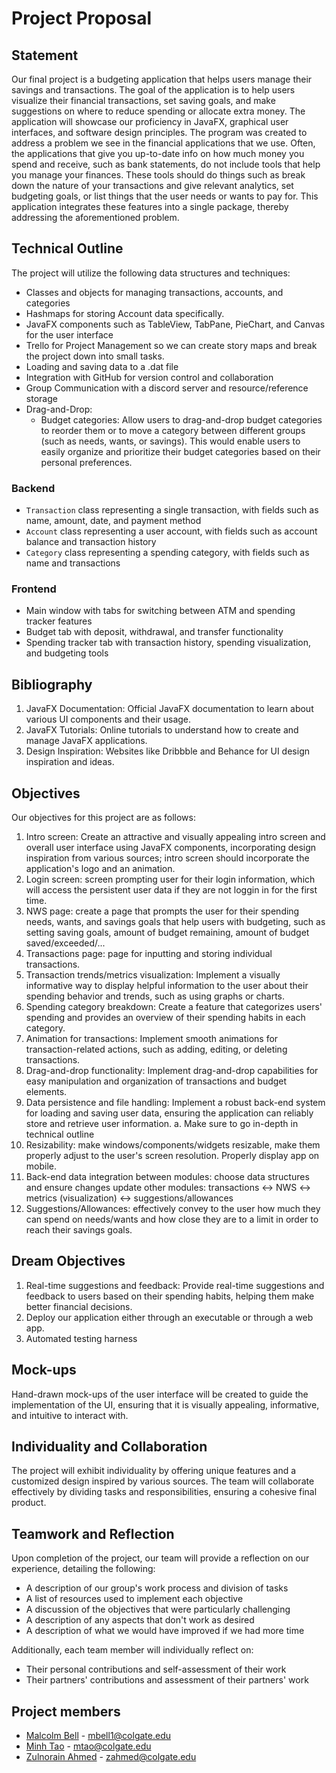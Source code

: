 # Project Proposal

## Statement
Our final project is a budgeting application that helps users manage their savings and transactions. The goal of the application is to help users visualize their financial transactions, set saving goals, and make suggestions on where to reduce spending or allocate extra money. The application will showcase our proficiency in JavaFX, graphical user interfaces, and software design principles. The program was created to address a problem we see in the financial applications that we use. Often, the applications that give you up-to-date info on how much money you spend and receive, such as bank statements, do not include tools that help you manage your finances. These tools should do things such as break down the nature of your transactions and give relevant analytics, set budgeting goals, or list things that the user needs or wants to pay for. This application integrates these features into a single package, thereby addressing the aforementioned problem.

## Technical Outline
The project will utilize the following data structures and techniques:
- Classes and objects for managing transactions, accounts, and categories
- Hashmaps for storing Account data specifically.
- JavaFX components such as TableView, TabPane, PieChart, and Canvas for the user interface
- Trello for Project Management so we can create story maps and break the project down into small tasks.
- Loading and saving data to a .dat file
- Integration with GitHub for version control and collaboration
- Group Communication with a discord server and resource/reference storage
- Drag-and-Drop:
    * Budget categories: Allow users to drag-and-drop budget categories to reorder them or to move a category between different groups (such as needs, wants, or savings). This would enable users to easily organize and prioritize their budget categories based on their personal preferences.

### Backend
- `Transaction` class representing a single transaction, with fields such as name, amount, date, and payment method
- `Account` class representing a user account, with fields such as account balance and transaction history
- `Category` class representing a spending category, with fields such as name and transactions

### Frontend
- Main window with tabs for switching between ATM and spending tracker features
- Budget tab with deposit, withdrawal, and transfer functionality
- Spending tracker tab with transaction history, spending visualization, and budgeting tools

## Bibliography
1. JavaFX Documentation: Official JavaFX documentation to learn about various UI components and their usage.
2. JavaFX Tutorials: Online tutorials to understand how to create and manage JavaFX applications.
3. Design Inspiration: Websites like Dribbble and Behance for UI design inspiration and ideas.

## Objectives
Our objectives for this project are as follows:
1. Intro screen: Create an attractive and visually appealing intro screen and overall user interface using JavaFX components, incorporating design inspiration from various sources; intro screen should incorporate the application's logo and an animation.
2. Login screen: screen prompting user for their login information, which will access the persistent user data if they are not loggin in for the first time.
3. NWS page: create a page that prompts the user for their spending needs, wants, and savings goals that help users with budgeting, such as setting saving goals, amount of budget remaining, amount of budget saved/exceeded/...
4. Transactions page: page for inputting and storing individual transactions. 
5. Transaction trends/metrics visualization: Implement a visually informative way to display helpful information to the user about their spending behavior and trends, such as using graphs or charts.
6. Spending category breakdown: Create a feature that categorizes users' spending and provides an overview of their spending habits in each category.
7. Animation for transactions: Implement smooth animations for transaction-related actions, such as adding, editing, or deleting transactions.
8. Drag-and-drop functionality: Implement drag-and-drop capabilities for easy manipulation and organization of transactions and budget elements.
9. Data persistence and file handling: Implement a robust back-end system for loading and saving user data, ensuring the application can reliably store and retrieve user information.
    a.      Make sure to go in-depth in technical outline
10. Resizability: make windows/components/widgets resizable, make them properly adjust to the user's screen resolution. Properly display app on mobile.
11. Back-end data integration between modules: choose data structures and ensure changes update other modules: transactions <-> NWS <-> metrics (visualization) <-> suggestions/allowances
12. Suggestions/Allowances: effectively convey to the user how much they can spend on needs/wants and how close they are to a limit in order to reach their savings goals.

## Dream Objectives
1. Real-time suggestions and feedback: Provide real-time suggestions and feedback to users based on their spending habits, helping them make better financial decisions.
2. Deploy our application either through an executable or through a web app.
3. Automated testing harness

## Mock-ups
Hand-drawn mock-ups of the user interface will be created to guide the implementation of the UI, ensuring that it is visually appealing, informative, and intuitive to interact with.

## Individuality and Collaboration
The project will exhibit individuality by offering unique features and a customized design inspired by various sources. The team will collaborate effectively by dividing tasks and responsibilities, ensuring a cohesive final product.

## Teamwork and Reflection

Upon completion of the project, our team will provide a reflection on our experience, detailing the following:

* A description of our group's work process and division of tasks
* A list of resources used to implement each objective
* A discussion of the objectives that were particularly challenging
* A description of any aspects that don't work as desired
* A description of what we would have improved if we had more time

Additionally, each team member will individually reflect on:

* Their personal contributions and self-assessment of their work
* Their partners' contributions and assessment of their partners' work

## Project members

* [Malcolm Bell](https://github.com/mbell9) - mbell1@colgate.edu
* [Minh Tao](https://github.com/Minh-tao) - mtao@colgate.edu
* [Zulnorain Ahmed](https://github.com/zahmed333) - zahmed@colgate.edu
